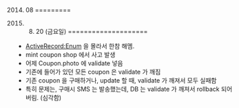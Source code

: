 2014. 08
=========

2014. 8. 20 (금요일)
====================
* [ActiveRecord:Enum](/rails/activerecord/enum) 을 몰라서 한참 해멤.
* mint coupon shop 에서 사고 발생
 * 어제 Coupon.photo 에 validate 넣음
 * 기존에 들어가 있던 모든 coupon 은 validate 가 깨짐
 * 기존 coupon 을 구매하거나, update 할 때, validate 가 깨져서 모두 실패함
 * 특히 문제는, 구매시 SMS 는 발송했는데, DB 는 validate 가 깨져서 rollback 되어 버림. (심각함)